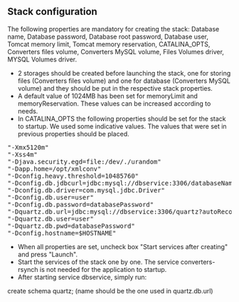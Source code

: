 ## Stack configuration

The following properties are mandatory for creating the stack:
Database name, Database password, Database root password, Database user, Tomcat memory limit, Tomcat memory reservation, CATALINA_OPTS, Converters files volume, Converters MySQL volume,
Files Volumes driver, MYSQL Volumes driver.
- 2 storages should be created before launching the stack, one for storing files (Converters files volume) and one for database (Converters MySQL volume) and they should be put in the respective stack properties.
- A default value of 1024MB has been set for memoryLimit and memoryReservation. These values can be increased according to needs. 
- In CATALINA_OPTS the following properties should be set for the stack to startup. We used some indicative values. The values that were set in previous properties should be placed.
<pre>
"-Xmx5120m" 
"-Xss4m" 
"-Djava.security.egd=file:/dev/./urandom" 
"-Dapp.home=/opt/xmlconv" 
"-Dconfig.heavy.threshold=10485760" 
"-Dconfig.db.jdbcurl=jdbc:mysql://dbservice:3306/databaseName?autoReconnect=true&amp;characterEncoding=UTF-8&amp;emptyStringsConvertToZero=false&amp;jdbcCompliantTruncation=false" 
"-Dconfig.db.driver=com.mysql.jdbc.Driver" 
"-Dconfig.db.user=user" 
"-Dconfig.db.password=databasePassword" 
"-Dquartz.db.url=jdbc:mysql://dbservice:3306/quartz?autoReconnect=true&amp;characterEncoding=UTF-8&amp;emptyStringsConvertToZero=false&amp;jdbcCompliantTruncation=false" 
"-Dquartz.db.user=user" 
"-Dquartz.db.pwd=databasePassword" 
"-Dconfig.hostname=$HOSTNAME" 
</pre>

- When all properties are set, uncheck box "Start services after creating" and press "Launch". 
- Start the services of the stack one by one. The service converters-rsynch is not needed for the application to startup.
- After starting service dbservice, simply run:

create schema quartz; (name should be the one used in quartz.db.url)


